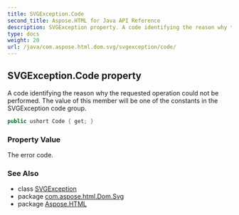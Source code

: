 ```yaml
---
title: SVGException.Code
second_title: Aspose.HTML for Java API Reference
description: SVGException property. A code identifying the reason why the requested operation could not be performed. The value of this member will be one of the constants in the SVGException code group
type: docs
weight: 20
url: /java/com.aspose.html.dom.svg/svgexception/code/
---
```

## SVGException.Code property

A code identifying the reason why the requested operation could not be performed. The value of this member will be one of the constants in the SVGException code group.

```java
public ushort Code { get; }
```

### Property Value

The error code.

### See Also

* class [SVGException](../)
* package [com.aspose.html.Dom.Svg](../../svgexception/)
* package [Aspose.HTML](../../../)
